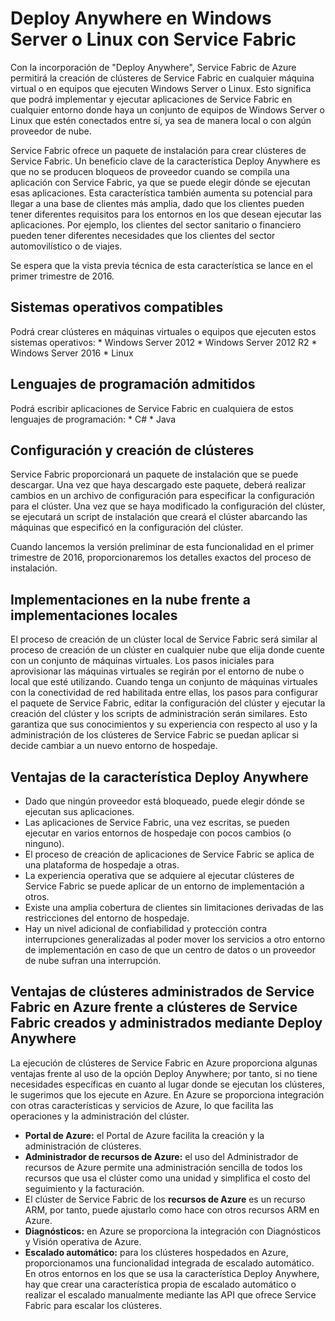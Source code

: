 <properties
   pageTitle="Deploy Anywhere con Service Fabric de Azure en Windows Server y Linux | Microsoft Azure"
   description="Los clústeres de Service Fabric se ejecutarán en Windows Server y Linux, lo que significa que podrá implementar y hospedar aplicaciones de Service Fabric en cualquier lugar donde sea posible ejecutar Windows Server y Linux."
   services="service-fabric"
   documentationCenter=".net"
   authors="Chackdan"
   manager="timlt"
   editor=""/>

<tags
   ms.service="service-fabric"
   ms.devlang="dotNet"
   ms.topic="article"
   ms.tgt_pltfrm="NA"
   ms.workload="NA"
   ms.date="02/10/2016"
   ms.author="chackdan"/>

# Deploy Anywhere en Windows Server o Linux con Service Fabric
Con la incorporación de "Deploy Anywhere", Service Fabric de Azure permitirá la creación de clústeres de Service Fabric en cualquier máquina virtual o en equipos que ejecuten Windows Server o Linux. Esto significa que podrá implementar y ejecutar aplicaciones de Service Fabric en cualquier entorno donde haya un conjunto de equipos de Windows Server o Linux que estén conectados entre sí, ya sea de manera local o con algún proveedor de nube.

 Service Fabric ofrece un paquete de instalación para crear clústeres de Service Fabric. Un beneficio clave de la característica Deploy Anywhere es que no se producen bloqueos de proveedor cuando se compila una aplicación con Service Fabric, ya que se puede elegir dónde se ejecutan esas aplicaciones. Esta característica también aumenta su potencial para llegar a una base de clientes más amplia, dado que los clientes pueden tener diferentes requisitos para los entornos en los que desean ejecutar las aplicaciones. Por ejemplo, los clientes del sector sanitario o financiero pueden tener diferentes necesidades que los clientes del sector automovilístico o de viajes.

Se espera que la vista previa técnica de esta característica se lance en el primer trimestre de 2016.

## Sistemas operativos compatibles
Podrá crear clústeres en máquinas virtuales o equipos que ejecuten estos sistemas operativos: * Windows Server 2012 * Windows Server 2012 R2 * Windows Server 2016 * Linux

## Lenguajes de programación admitidos
Podrá escribir aplicaciones de Service Fabric en cualquiera de estos lenguajes de programación: * C# * Java

## Configuración y creación de clústeres
Service Fabric proporcionará un paquete de instalación que se puede descargar. Una vez que haya descargado este paquete, deberá realizar cambios en un archivo de configuración para especificar la configuración para el clúster. Una vez que se haya modificado la configuración del clúster, se ejecutará un script de instalación que creará el clúster abarcando las máquinas que especificó en la configuración del clúster.

Cuando lancemos la versión preliminar de esta funcionalidad en el primer trimestre de 2016, proporcionaremos los detalles exactos del proceso de instalación.

## Implementaciones en la nube frente a implementaciones locales
El proceso de creación de un clúster local de Service Fabric será similar al proceso de creación de un clúster en cualquier nube que elija donde cuente con un conjunto de máquinas virtuales. Los pasos iniciales para aprovisionar las máquinas virtuales se regirán por el entorno de nube o local que esté utilizando. Cuando tenga un conjunto de máquinas virtuales con la conectividad de red habilitada entre ellas, los pasos para configurar el paquete de Service Fabric, editar la configuración del clúster y ejecutar la creación del clúster y los scripts de administración serán similares. Esto garantiza que sus conocimientos y su experiencia con respecto al uso y la administración de los clústeres de Service Fabric se puedan aplicar si decide cambiar a un nuevo entorno de hospedaje.

## Ventajas de la característica Deploy Anywhere
* Dado que ningún proveedor está bloqueado, puede elegir dónde se ejecutan sus aplicaciones.
* Las aplicaciones de Service Fabric, una vez escritas, se pueden ejecutar en varios entornos de hospedaje con pocos cambios (o ninguno).
* El proceso de creación de aplicaciones de Service Fabric se aplica de una plataforma de hospedaje a otras.
* La experiencia operativa que se adquiere al ejecutar clústeres de Service Fabric se puede aplicar de un entorno de implementación a otros.
* Existe una amplia cobertura de clientes sin limitaciones derivadas de las restricciones del entorno de hospedaje.
* Hay un nivel adicional de confiabilidad y protección contra interrupciones generalizadas al poder mover los servicios a otro entorno de implementación en caso de que un centro de datos o un proveedor de nube sufran una interrupción.

## Ventajas de clústeres administrados de Service Fabric en Azure frente a clústeres de Service Fabric creados y administrados mediante Deploy Anywhere
La ejecución de clústeres de Service Fabric en Azure proporciona algunas ventajas frente al uso de la opción Deploy Anywhere; por tanto, si no tiene necesidades específicas en cuanto al lugar donde se ejecutan los clústeres, le sugerimos que los ejecute en Azure. En Azure se proporciona integración con otras características y servicios de Azure, lo que facilita las operaciones y la administración del clúster.

* **Portal de Azure:** el Portal de Azure facilita la creación y la administración de clústeres.
* **Administrador de recursos de Azure:** el uso del Administrador de recursos de Azure permite una administración sencilla de todos los recursos que usa el clúster como una unidad y simplifica el costo del seguimiento y la facturación.
* El clúster de Service Fabric de los **recursos de Azure** es un recurso ARM, por tanto, puede ajustarlo como hace con otros recursos ARM en Azure.
* **Diagnósticos:** en Azure se proporciona la integración con Diagnósticos y Visión operativa de Azure.
* **Escalado automático:** para los clústeres hospedados en Azure, proporcionamos una funcionalidad integrada de escalado automático. En otros entornos en los que se usa la característica Deploy Anywhere, hay que crear una característica propia de escalado automático o realizar el escalado manualmente mediante las API que ofrece Service Fabric para escalar los clústeres.

<!---HONumber=AcomDC_0224_2016-->